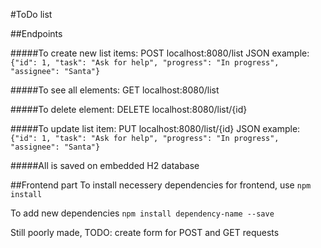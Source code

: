 #ToDo list


##Endpoints

#####To create new list items:
POST localhost:8080/list
JSON example:
`{"id": 1,
         "task": "Ask for help",
         "progress": "In progress",
         "assignee": "Santa"}`

#####To see all elements:
GET localhost:8080/list

#####To delete element:
DELETE localhost:8080/list/{id}

#####To update list item:
PUT localhost:8080/list/{id}
JSON example:
`{"id": 1,
         "task": "Ask for help",
         "progress": "In progress",
         "assignee": "Santa"}`


#####All is saved on embedded H2 database

##Frontend part
To install necessery dependencies for frontend, use 
`npm install`

 To add new dependencies `npm install dependency-name --save`
 
 Still poorly made, 
 TODO: create form for POST and GET requests
